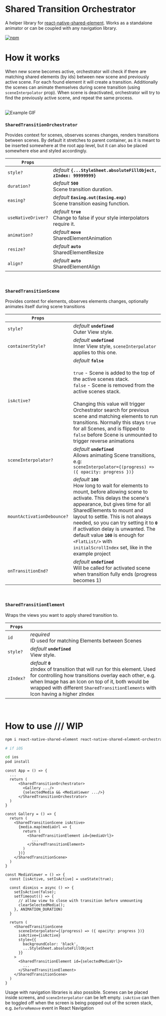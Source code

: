 # Shared Transition Orchestrator

A helper library for [react-native-shared-element](https://github.com/IjzerenHein/react-native-shared-element). Works as a standalone animator or can be coupled with any navigation library.

[![npm](https://img.shields.io/npm/v/react-native-shared-element-orchestrator?style=for-the-badge)](https://www.npmjs.com/package/react-native-shared-element-orchestrator)

# How it works

When new scene becomes active, orchestrator will check if there are matching shared elements (by ids) between new scene and previously active scene. For each found element it will create a transition. Additionally the scenes can animate themselves during scene transition (using `sceneInterpolator` prop). When scene is deactivated, orchestrator will try to find the previously active scene, and repeat the same process.
<br>
<br>

![Example GIF](https://github.com/lightrow/react-native-shared-element-orchestrator/raw/main/example/example.gif)

### `SharedTransitionOrchestrator`

Provides context for scenes, observes scenes changes, renders transitions between scenes. By default it stretches to parent container, as it is meant to be inserted somewhere at the root app level, but it can also be placed somewhere else and styled accordingly.

| `Props`            |                                                                                  |
| ------------------ | -------------------------------------------------------------------------------- |
| `style?`           | _default_ **`{...StyleSheet.absoluteFillObject, zIndex: 99999999}`**             |
| `duration?`        | _default_ **`500`**<br> Scene transition duration.                               |
| `easing?`          | _default_ **`Easing.out(Easing.exp)`**<br>Scene transition easing function.      |
| `useNativeDriver?` | _default_ **`true`**<br> Change to false if your style interpolators require it. |
| `animation?`       | _default_ **`move`**<br> SharedElementAnimation                                  |
| `resize?`          | _default_ **`auto`**<br> SharedElementResize                                     |
| `align?`           | _default_ **`auto`**<br> SharedElementAlign                                      |

<br>

### `SharedTransitionScene`

Provides context for elements, observes elements changes, optionally animates itself during scene transitions

| `Props`                    |                                                                                                                                                                                                                                                                                                                                                                                                                                  |
| -------------------------- | -------------------------------------------------------------------------------------------------------------------------------------------------------------------------------------------------------------------------------------------------------------------------------------------------------------------------------------------------------------------------------------------------------------------------------- |
| `style?`                   | _default_ **`undefined`**<br> Outer View style.                                                                                                                                                                                                                                                                                                                                                                                  |
| `containerStyle?`          | _default_ **`undefined`**<br> Inner View style, `sceneInterpolator` applies to this one.                                                                                                                                                                                                                                                                                                                                         |
| `isActive?`                | _default_ **`false`**<br><br> `true` - Scene is added to the top of the active scenes stack.<br>`false` - Scene is removed from the active scenes stack.<br><br> Changing this value will trigger Orchestrator search for previous scene and matching elements to run transitions. Normally this stays `true` for all Scenes, and is flipped to `false` before Scene is unmounted to trigger reverse animations                  |
| `sceneInterpolator?`       | _default_ **`undefined`**<br>Allows animating Scene transitions, e.g: <br> `sceneInterpolator={(progress) => ({ opacity: progress })}`                                                                                                                                                                                                                                                                                           |
| `mountActivationDebounce?` | _default_ **`100`** <br> How long to wait for elements to mount, before allowing scene to activate. This delays the scene's appearance, but gives time for all SharedElements to mount and layout to settle. This is not always needed, so you can try setting it to **`0`** if activation delay is unwanted. The default value **`100`** is enough for `<FlatList/>` with `initialScrollIndex` set, like in the example project |
| `onTransitionEnd?` | _default_ **`undefined`** <br> Will be called for activated scene when transition fully ends (progress becomes 1) |

<br>

### `SharedTransitionElement`

Wraps the views you want to apply shared transition to.

| `Props`  |                                                              |
| -------- | ------------------------------------------------------------ |
| `id`     | _required_ <br> ID used for matching Elements between Scenes |
| `style?` | _default_ **`undefined`**<br> View style.                    |
| `zIndex?`| _default_ **`0`**<br>zIndex of transition that will run for this element. Used for controlling how transitions overlay each other, e.g. when Image has an Icon on top of it, both would be wrapped with different `SharedTransitionElements` with Icon having a higher zIndex   |

<br>

# How to use /// WIP

```sh
npm i react-native-shared-element react-native-shared-element-orchestrator

# if iOS

cd ios
pod install
```

```tsx
const App = () => {
  ...
  return (
      <SharedTransitionOrchestrator>
        <Gallery .../>
        {selectedMedia && <MediaViewer .../>}
      </SharedTransitionOrchestrator>
  )
}

const Gallery = () => {
  return (
    <SharedTransitionScene isActive>
      {media.map(mediaUrl => {
        return (
          <SharedTransitionElement id={mediaUrl}>
            ...
          </SharedTransitionElement>
        )
      })}
    </SharedTransitionScene>
  )
}

const MediaViewer = () => {
  const [isActive, setIsActive] = useState(true);

  const dismiss = async () => {
    setIsActive(false);
    setTimeout(() => {
      // allow view to close with transition before unmounting
      clearSelectedMedia();
    }, ANIMATION_DURATION)
  }

  return (
    <SharedTransitionScene
      sceneInterpolator={(progress) => ({ opacity: progress })}
      isActive={isActive}
      style={{
        backgroundColor: 'black',
        ...StyleSheet.absoluteFillObject
      }}
    >
      <SharedTransitionElement id={selectedMediaUrl}>
        ...
      </SharedTransitionElement>
    </SharedTransitionScene>
  )
}
```

Usage with navigation libraries is also possible. Scenes can be placed inside screens, and `sceneInterpolator` can be left empty. `isActive` can then be toggled off when the screen is being popped out of the screen stack, e.g. _`beforeRemove`_ event in React Navigation
